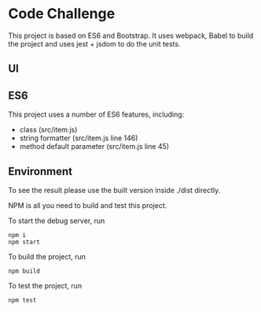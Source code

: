 # Code Challenge

This project is based on ES6 and Bootstrap. It uses webpack, Babel to build the project and uses jest + jsdom to do the unit tests.

## UI

## ES6 

This project uses a number of ES6 features, including:

- class (src/item.js)
- string formatter (src/item.js line 146)
- method default parameter (src/item.js line 45)

## Environment

To see the result please use the built version inside ./dist directly.

NPM is all you need to build and test this project.

To start the debug server, run

    npm i
    npm start

To build the project, run

    npm build

To test the project, run

    npm test
